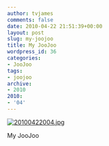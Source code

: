 ```yaml
---
author: tvjames
comments: false
date: 2010-04-22 21:51:39+00:00
layout: post
slug: my-joojoo
title: My JooJoo
wordpress_id: 36
categories:
- JooJoo
tags:
- joojoo
archive: 
- 2010
2010:
- '04'
---
```


[![20100422004.jpg](http://i1370.photobucket.com/albums/ag258/thomasvjames/20100422004_zps655ded12.jpg)](http://s1370.photobucket.com/user/thomasvjames/media/20100422004_zps655ded12.jpg.html "photo 20100422004_zps655ded12.jpg")

My JooJoo
